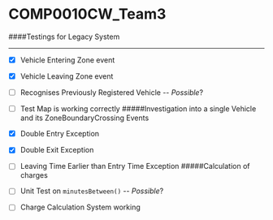 # COMP0010CW_Team3

####Testings for Legacy System
***
- [x] Vehicle Entering Zone event
- [x] Vehicle Leaving Zone event
- [ ] Recognises Previously Registered Vehicle -- *Possible*?


- [ ] Test Map is working correctly
#####Investigation into a single Vehicle and its ZoneBoundaryCrossing Events
- [x] Double Entry Exception
- [x] Double Exit Exception
- [ ] Leaving Time Earlier than Entry Time Exception
#####Calculation of charges
- [ ] Unit Test on `minutesBetween()` -- *Possible*?
- [ ] Charge Calculation System working